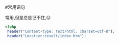 #常用语句

常用,但是总是记不住,😔

<!-- more -->



```php
<?php
 header("Content-type: text/html; charset=utf-8");
 header("Location:result/index.htm");

```

